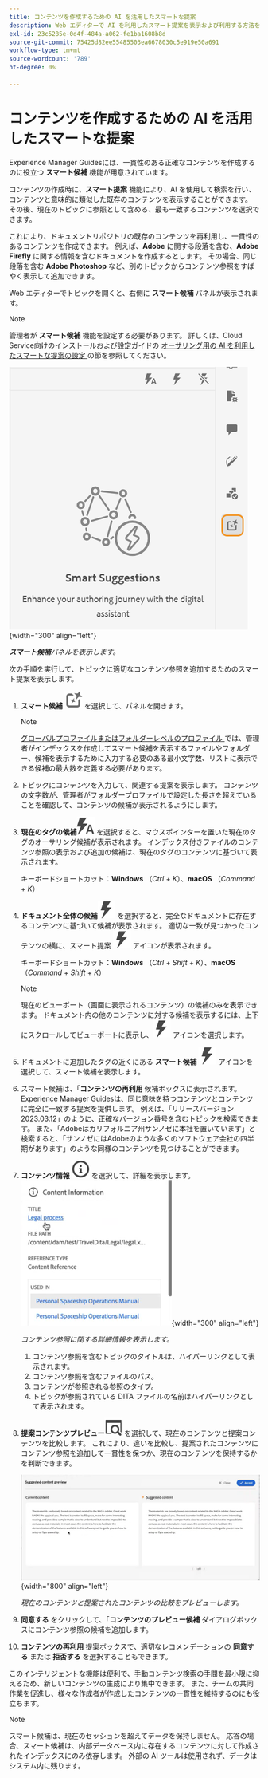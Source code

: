 ```yaml
---
title: コンテンツを作成するための AI を活用したスマートな提案
description: Web エディターで AI を利用したスマート提案を表示および利用する方法を説明します。
exl-id: 23c5285e-0d4f-484a-a062-fe1ba1608b8d
source-git-commit: 75425d82ee55485503ea6678030c5e919e50a691
workflow-type: tm+mt
source-wordcount: '789'
ht-degree: 0%

---
```


# コンテンツを作成するための AI を活用したスマートな提案

Experience Manager Guidesには、一貫性のある正確なコンテンツを作成するのに役立つ **スマート候補** 機能が用意されています。

コンテンツの作成時に、**スマート提案** 機能により、AI を使用して検索を行い、コンテンツと意味的に類似した既存のコンテンツを表示することができます。 その後、現在のトピックに参照として含める、最も一致するコンテンツを選択できます。

これにより、ドキュメントリポジトリの既存のコンテンツを再利用し、一貫性のあるコンテンツを作成できます。 例えば、**Adobe** に関する段落を含む、**Adobe Firefly** に関する情報を含むドキュメントを作成するとします。 その場合、同じ段落を含む **Adobe Photoshop** など、別のトピックからコンテンツ参照をすばやく表示して追加できます。





Web エディターでトピックを開くと、右側に **スマート候補** パネルが表示されます。

>[!NOTE]
>
> 管理者が **スマート候補** 機能を設定する必要があります。 詳しくは、Cloud Service向けのインストールおよび設定ガイドの [ オーサリング用の AI を利用したスマートな提案の設定 ](../cs-install-guide/conf-smart-suggestions.md) の節を参照してください。

![ スマート候補パネル ](images/smart-suggestions-panel.png){width="300" align="left"}

***スマート候補**パネルを表示します。*

次の手順を実行して、トピックに適切なコンテンツ参照を追加するためのスマート提案を表示します。

1. **スマート候補** ![ スマート候補アイコン ](images/smart-suggestions-icon.svg) を選択して、パネルを開きます。



   >[!NOTE]
   >
   > [ グローバルプロファイルまたはフォルダーレベルのプロファイル ](../cs-install-guide/conf-folder-level.md#conf-ai-smart-suggestions) では、管理者がインデックスを作成してスマート候補を表示するファイルやフォルダー、候補を表示するために入力する必要のある最小文字数、リストに表示できる候補の最大数を定義する必要があります。

1. トピックにコンテンツを入力して、関連する提案を表示します。 コンテンツの文字数が、管理者がフォルダープロファイルで設定した長さを超えていることを確認して、コンテンツの候補が表示されるようにします。

1. **現在のタグの候補**![ 現在のタグのスマートアイコン ](images/smart-suggestions-current-tag-icon.svg) を選択すると、マウスポインターを置いた現在のタグのオーサリング候補が表示されます。  インデックス付きファイルのコンテンツ参照の表示および追加の候補は、現在のタグのコンテンツに基づいて表示されます。

   キーボードショートカット：**Windows** （*Ctrl* + *K*）、**macOS** （*Command* + *K*）
1. **ドキュメント全体の候補**![ スマート候補完全なドキュメントアイコン ](images/smart-suggestions-complete-document-icon.svg) を選択すると、完全なドキュメントに存在するコンテンツに基づいて候補が表示されます。  適切な一致が見つかったコンテンツの横に、スマート提案 ![ スマート提案アイコン ](images/smart-suggestions-complete-document-icon.svg) アイコンが表示されます。

   キーボードショートカット：**Windows** （*Ctrl* + *Shift* + *K*）、**macOS** （*Command* + *Shift* + *K*）

   >[!NOTE]
   >
   > 現在のビューポート（画面に表示されるコンテンツ）の候補のみを表示できます。 ドキュメント内の他のコンテンツに対する候補を表示するには、上下にスクロールしてビューポートに表示し、![ スマート候補アイコン ](images/smart-suggestions-complete-document-icon.svg) アイコンを選択します。

1. ドキュメントに追加したタグの近くにある **スマート候補** ![ スマート候補アイコン ](images/smart-suggestions-complete-document-icon.svg) アイコンを選択して、スマート候補を表示します。
1. スマート候補は、「**コンテンツの再利用** 候補ボックスに表示されます。  Experience Manager Guidesは、同じ意味を持つコンテンツとコンテンツに完全に一致する提案を提供します。 例えば、「リリースバージョン 2023.03.12」のように、正確なバージョン番号を含むトピックを検索できます。 また、「Adobeはカリフォルニア州サンノゼに本社を置いています」と検索すると、「サンノゼにはAdobeのような多くのソフトウェア会社の四半期があります」のような同様のコンテンツを見つけることができます。
1. **コンテンツ情報** ![ コンテンツ情報 ](images/smart-suggestions-content-info-icon.svg) を選択して、詳細を表示します。
   ![ コンテンツ情報パネル ](images/smart-suggestions-content-information.png){width="300" align="left"}

   *コンテンツ参照に関する詳細情報を表示します。*

   1. コンテンツ参照を含むトピックのタイトルは、ハイパーリンクとして表示されます。
   1. コンテンツ参照を含むファイルのパス。
   1. コンテンツが参照される参照のタイプ。
   1. トピックが参照されている DITA ファイルの名前はハイパーリンクとして表示されます。
1. **提案コンテンツプレビュー**![ スマート提案プレビューアイコン ](images/smart-suggestions-preview-icon.svg) を選択して、現在のコンテンツと提案コンテンツを比較します。 これにより、違いを比較し、提案されたコンテンツにコンテンツ参照を追加して一貫性を保つか、現在のコンテンツを保持するかを判断できます。

   ![ コンテンツのプレビュー候補 ](images/smart-suggestions-suggested-content-preview.png){width="800" align="left"}

   *現在のコンテンツと提案されたコンテンツの比較をプレビューします。*

1. **同意する** をクリックして、「**コンテンツのプレビュー候補** ダイアログボックスにコンテンツ参照の候補を追加します。
1. **コンテンツの再利用** 提案ボックスで、適切なレコメンデーションの **同意する** または **拒否する** を選択することもできます。


このインテリジェントな機能は便利で、手動コンテンツ検索の手間を最小限に抑えるため、新しいコンテンツの生成により集中できます。 また、チームの共同作業を促進し、様々な作成者が作成したコンテンツの一貫性を維持するのにも役立ちます。

>[!NOTE]
>
>スマート候補は、現在のセッションを超えてデータを保持しません。 応答の場合、スマート候補は、内部データベース内に存在するコンテンツに対して作成されたインデックスにのみ依存します。 外部の AI ツールは使用されず、データはシステム内に残ります。
